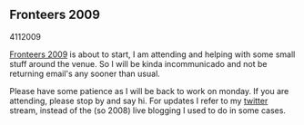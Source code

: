 <article><h2>Fronteers 2009</h2><time><span class="day">4</span><span class="month">11</span><span class="year">2009</span></time><p><a href="http://fronteers.nl/congres/2009">Fronteers 2009</a> is about to start, I am attending and helping with some small stuff around the venue. So I will be kinda incommunicado and not be returning email's any sooner than usual.</p><p>Please have some patience as I will be back to work on monday. If you are attending, please stop by and say hi. For updates I refer to my <a href="http://twitter.com/wnas">twitter</a> stream, instead of the (so 2008) live blogging I used to do in some cases.</p></article>